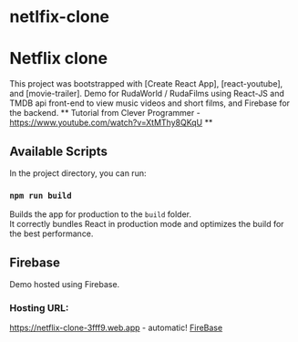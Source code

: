 # netlfix-clone
# Netflix clone 

This project was bootstrapped with [Create React App], [react-youtube], and [movie-trailer]. Demo for RudaWorld / RudaFilms using React-JS and TMDB api front-end to view music videos and short films, and Firebase for the backend. ** Tutorial from Clever Programmer - https://www.youtube.com/watch?v=XtMThy8QKqU ** 

## Available Scripts

In the project directory, you can run:

### `npm run build`

Builds the app for production to the `build` folder.\
It correctly bundles React in production mode and optimizes the build for the best performance.

## Firebase 

Demo hosted using Firebase.

### Hosting URL: 
https://netflix-clone-3fff9.web.app - automatic!
[FireBase](https://netflix-clone-3fff9.web.app)
